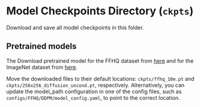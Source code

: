 # Model Checkpoints Directory (`ckpts`)

Download and save all model checkpoints in this folder.

## Pretrained models 
The Download pretrained model for the FFHQ dataset from [here](https://github.com/DPS2022/diffusion-posterior-sampling?tab=readme-ov-file#3-set-environment) and for the ImageNet dataset from [here](https://openaipublic.blob.core.windows.net/diffusion/jul-2021/256x256_diffusion_uncond.pt). 

Move the downloaded files to their default locations: `ckpts/ffhq_10m.pt` and `ckpts/256x256_diffusion_uncond.pt`, respectively. Alternatively, you can update the model_path configuration in one of the config files, such as `configs/FFHQ/DDPM/model_config.yaml`, to point to the correct location.
